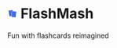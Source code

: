 # <img src="public/logo.png" alt="FlashMash Logo]" width="20"/> FlashMash 

Fun with flashcards reimagined
